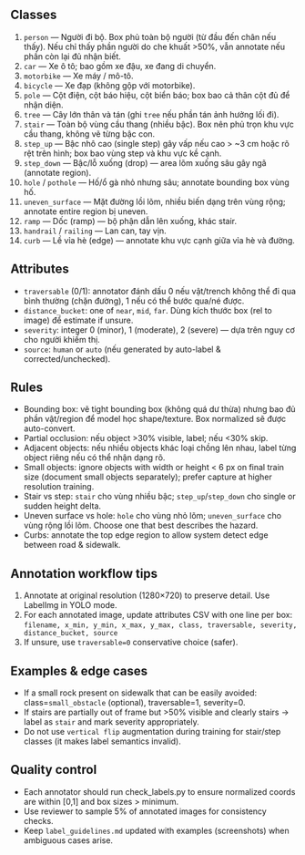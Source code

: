 ## Classes 
1. `person` — Người đi bộ. Box phủ toàn bộ người (từ đầu đến chân nếu thấy). Nếu chỉ thấy phần người do che khuất >50%, vẫn annotate nếu phần còn lại đủ nhận biết.
2. `car` — Xe ô tô; bao gồm xe đậu, xe đang di chuyển.
3. `motorbike` — Xe máy / mô-tô.
4. `bicycle` — Xe đạp (không gộp với motorbike).
5. `pole` — Cột điện, cột báo hiệu, cột biển báo; box bao cả thân cột đủ để nhận diện.
6. `tree` — Cây lớn thân và tán (ghi `tree` nếu phần tán ảnh hưởng lối đi).
7. `stair` — Toàn bộ vùng cầu thang (nhiều bậc). Box nên phủ trọn khu vực cầu thang, không vẽ từng bậc con.
8. `step_up` — Bậc nhô cao (single step) gây vấp nếu cao > ~3 cm hoặc rõ rệt trên hình; box bao vùng step và khu vực kề cạnh.
9. `step_down` — Bậc/lỗ xuống (drop) — area lõm xuống sâu gây ngã (annotate region).
10. `hole` / `pothole` — Hố/ổ gà nhỏ nhưng sâu; annotate bounding box vùng hố.
11. `uneven_surface` — Mặt đường lồi lõm, nhiều biến dạng trên vùng rộng; annotate entire region bị uneven.
12. `ramp` — Dốc (ramp) — bộ phận dẫn lên xuống, khác stair.
13. `handrail` / `railing` — Lan can, tay vịn.
14. `curb` — Lề vỉa hè (edge) — annotate khu vực cạnh giữa vỉa hè và đường.

## Attributes
- `traversable` (0/1): annotator đánh dấu 0 nếu vật/trench không thể đi qua bình thường (chặn đường), 1 nếu có thể bước qua/né được.
- `distance_bucket`: one of `near`, `mid`, `far`. Dùng kích thước box (rel to image) để estimate if unsure.
- `severity`: integer 0 (minor), 1 (moderate), 2 (severe) — dựa trên nguy cơ cho người khiếm thị.
- `source`: `human` or `auto` (nếu generated by auto-label & corrected/unchecked).

## Rules
- Bounding box: vẽ tight bounding box (không quá dư thừa) nhưng bao đủ phần vật/region để model học shape/texture. Box normalized sẽ được auto-convert.
- Partial occlusion: nếu object >30% visible, label; nếu <30% skip.
- Adjacent objects: nếu nhiều objects khác loại chồng lên nhau, label từng object riêng nếu có thể nhận dạng rõ.
- Small objects: ignore objects with width or height < 6 px on final train size (document small objects separately); prefer capture at higher resolution training.
- Stair vs step: `stair` cho vùng nhiều bậc; `step_up`/`step_down` cho single or sudden height delta.
- Uneven surface vs hole: `hole` cho vùng nhỏ lõm; `uneven_surface` cho vùng rộng lồi lõm. Choose one that best describes the hazard.
- Curbs: annotate the top edge region to allow system detect edge between road & sidewalk.

## Annotation workflow tips
1. Annotate at original resolution (1280×720) to preserve detail. Use LabelImg in YOLO mode.  
2. For each annotated image, update attributes CSV with one line per box:
   `filename, x_min, y_min, x_max, y_max, class, traversable, severity, distance_bucket, source`
3. If unsure, use `traversable=0` conservative choice (safer).

## Examples & edge cases
- If a small rock present on sidewalk that can be easily avoided: class=`small_obstacle` (optional), traversable=1, severity=0.
- If stairs are partially out of frame but >50% visible and clearly stairs → label as `stair` and mark severity appropriately.
- Do not use `vertical flip` augmentation during training for stair/step classes (it makes label semantics invalid).

## Quality control
- Each annotator should run check_labels.py to ensure normalized coords are within [0,1] and box sizes > minimum.  
- Use reviewer to sample 5% of annotated images for consistency checks.
- Keep `label_guidelines.md` updated with examples (screenshots) when ambiguous cases arise.
